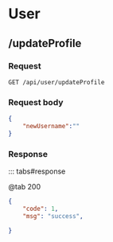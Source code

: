 # User

## /updateProfile
### Request
```
GET /api/user/updateProfile
```


### Request body
```json
{
    "newUsername":""
}
```

### Response
::: tabs#response

@tab 200
```json
{
    "code": 1,
    "msg": "success",

}
```